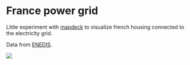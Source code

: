 # France power grid

Little experiment with [mapdeck](https://github.com/SymbolixAU/mapdeck) to visualize french housing connected to the electricity grid.


Data from [ENEDIS](https://data.enedis.fr/explore/?sort=modified).



![](french-housing.gif)


